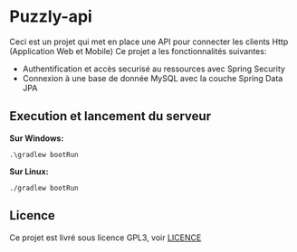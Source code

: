 # Puzzly-api

Ceci est un projet qui met en place une API pour connecter les clients Http (Application Web et Mobile) Ce projet a les fonctionnalités suivantes:

- Authentification et accès securisé au ressources avec Spring Security
- Connexion à une base de donnée MySQL avec la couche Spring Data JPA

## Execution et lancement du serveur

__Sur Windows:__

```
.\gradlew bootRun
```

__Sur Linux:__

```
./gradlew bootRun
```

## Licence

Ce projet est livré sous licence GPL3, voir [LICENCE](./LICENCE)